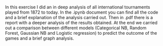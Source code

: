 In this exercise I did an in deep analysis of all international tournaments played from 1872 to today. In the .ipynb document you can find all the code and a brief explanation of the analysis carried out. Then in .pdf there is a report with a deeper analysis of the results obtained. At the end we carried out a comparison between different models (Categorical NB, Random Forest, Gaussian NB and Logistic regression) to predict the outcome of the games and a brief graph analysis.
